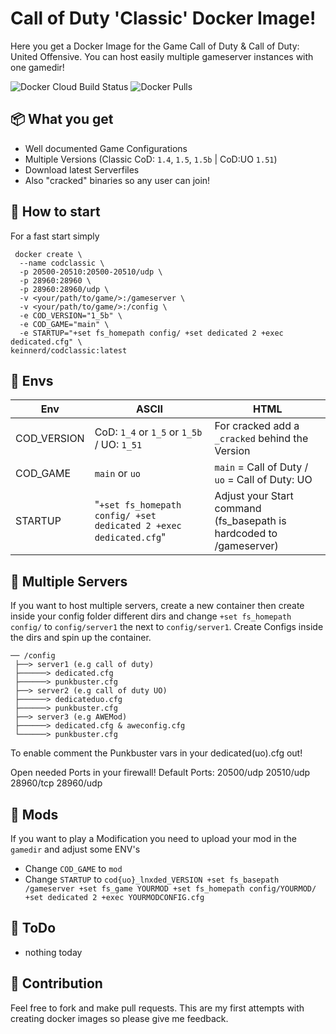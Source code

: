 # Call of Duty 'Classic' Docker Image!

Here you get a Docker Image for the Game Call of Duty & Call of Duty: United Offensive. You can host easily multiple gameserver instances with one gamedir! 

![Docker Cloud Build Status](https://img.shields.io/docker/cloud/build/keinnerd/codclassic?style=flat-square) ![Docker Pulls](https://img.shields.io/docker/pulls/keinnerd/codclassic?style=flat-square)

## 📦 What you get
 - Well documented Game Configurations
 - Multiple Versions (Classic CoD: `1.4`, `1.5`, `1.5b` | CoD:UO `1.51`)
 - Download latest Serverfiles
 - Also "cracked" binaries so any user can join!

## 🚀 How to start
For a fast start simply 

     docker create \
      --name codclassic \
      -p 20500-20510:20500-20510/udp \
      -p 28960:28960 \
      -p 28960:28960/udp \
      -v <your/path/to/game/>:/gameserver \
      -v <your/path/to/game/>:/config \
      -e COD_VERSION="1_5b" \
      -e COD_GAME="main" \
      -e STARTUP="+set fs_homepath config/ +set dedicated 2 +exec dedicated.cfg" \
    keinnerd/codclassic:latest

## 🔧 Envs

|Env             |ASCII                          |HTML                         |
|----------------|-------------------------------|-----------------------------|
|COD_VERSION     | CoD: `1_4` or `1_5` or `1_5b` / UO: `1_51` |For cracked add a `_cracked` behind the Version|
|COD_GAME        |`main` or `uo` |`main` = Call of Duty / `uo` = Call of Duty: UO|
|STARTUP         | "`+set fs_homepath config/ +set dedicated 2 +exec dedicated.cfg`" | Adjust your Start command (fs_basepath is hardcoded to /gameserver)

## 📁 Multiple Servers

If you want to host multiple servers, create a new container then create inside your config folder different dirs and change `+set fs_homepath config/` to `config/server1` the next to `config/server1`. Create Configs inside the dirs and spin up the container. 

```
── /config
 ├──> server1 (e.g call of duty)
 ├──────> dedicated.cfg
 ├──────> punkbuster.cfg
 ├──> server2 (e.g call of duty UO)
 ├──────> dedicateduo.cfg
 ├──────> punkbuster.cfg
 ├──> server3 (e.g AWEMod)
 ├──────> dedicated.cfg & aweconfig.cfg
 └──────> punkbuster.cfg
```

To enable comment the Punkbuster vars in your dedicated(uo).cfg out!

Open needed Ports in your firewall! Default Ports: 20500/udp 20510/udp 28960/tcp 28960/udp

## 👾 Mods

If you want to play a Modification you need to upload your mod in the `gamedir` and adjust some ENV's

- Change `COD_GAME` to `mod`
- Change `STARTUP` to `cod{uo}_lnxded_VERSION +set fs_basepath /gameserver +set fs_game YOURMOD +set fs_homepath config/YOURMOD/ +set dedicated 2 +exec YOURMODCONFIG.cfg` 


## 📝 ToDo

- nothing today

## 👐 Contribution

Feel free to fork and make pull requests. This are my first attempts with creating docker images so please give me feedback. 
